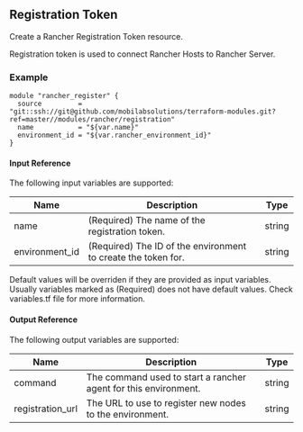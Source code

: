 ## Registration Token
Create a Rancher Registration Token resource.

Registration token is used to connect Rancher Hosts to Rancher Server.

### Example
```hcl
module "rancher_register" {
  source         = "git::ssh://git@github.com/mobilabsolutions/terraform-modules.git?ref=master//modules/rancher/registration"
  name           = "${var.name}"
  environment_id = "${var.rancher_environment_id}"
}
```

#### Input Reference
The following input variables are supported:

Name | Description | Type 
----------------- | --------- | -------- 
name  | (Required) The name of the registration token. | string 
environment_id | (Required) The ID of the environment to create the token for. | string 


Default values will be overriden if they are provided as input variables. Usually variables marked as (Required) does not have default values. Check variables.tf file for more information.


#### Output Reference
The following output variables are supported:

Name | Description | Type
----------------- | --------- | --------
command | The command used to start a rancher agent for this environment. | string
registration_url | The URL to use to register new nodes to the environment. | string
